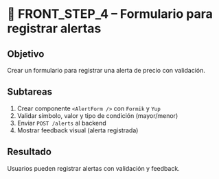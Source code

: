 # 📨 FRONT_STEP_4 – Formulario para registrar alertas

## Objetivo

Crear un formulario para registrar una alerta de precio con validación.

## Subtareas

1. Crear componente `<AlertForm />` con `Formik` y `Yup`
2. Validar símbolo, valor y tipo de condición (mayor/menor)
3. Enviar `POST /alerts` al backend
4. Mostrar feedback visual (alerta registrada)

## Resultado

Usuarios pueden registrar alertas con validación y feedback.